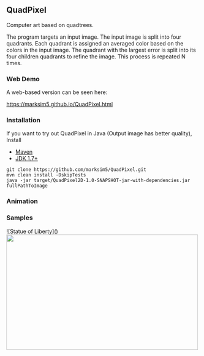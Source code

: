 ## QuadPixel

Computer art based on quadtrees.

The program targets an input image. The input image is split into four quadrants. Each quadrant is assigned an averaged color based on the colors in the input image. The quadrant with the largest error is split into its four children quadrants to refine the image. This process is repeated N times.

### Web Demo

A web-based version can be seen here:

https://marksim5.github.io/QuadPixel.html

### Installation
If you want to try out QuadPixel in Java (Output image has better quality), Install
* [Maven](https://maven.apache.org/download.cgi)
* [JDK 1.7+](http://www.oracle.com/technetwork/java/javase/downloads/index.html)
```
git clone https://github.com/marksim5/QuadPixel.git
mvn clean install -DskipTests
java -jar target/QuadPixel2D-1.0-SNAPSHOT-jar-with-dependencies.jar fullPathToImage
```

### Animation


### Samples
![Statue of Liberty](<a href="url"><img src="" align="left" height="300" width="500" ></a>)
